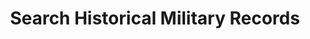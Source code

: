 ---
title: Search Historical Military Records
display_title: Search Historical Military Records
order: 8
spoke: Get Records
href: https://www.archives.gov/
target: "_blank"
private: true
---